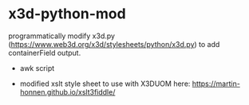 # x3d-python-mod
programmatically modify x3d.py (https://www.web3d.org/x3d/stylesheets/python/x3d.py) to add containerField output.

- awk script

- modified xslt style sheet to use with X3DUOM here: https://martin-honnen.github.io/xslt3fiddle/
